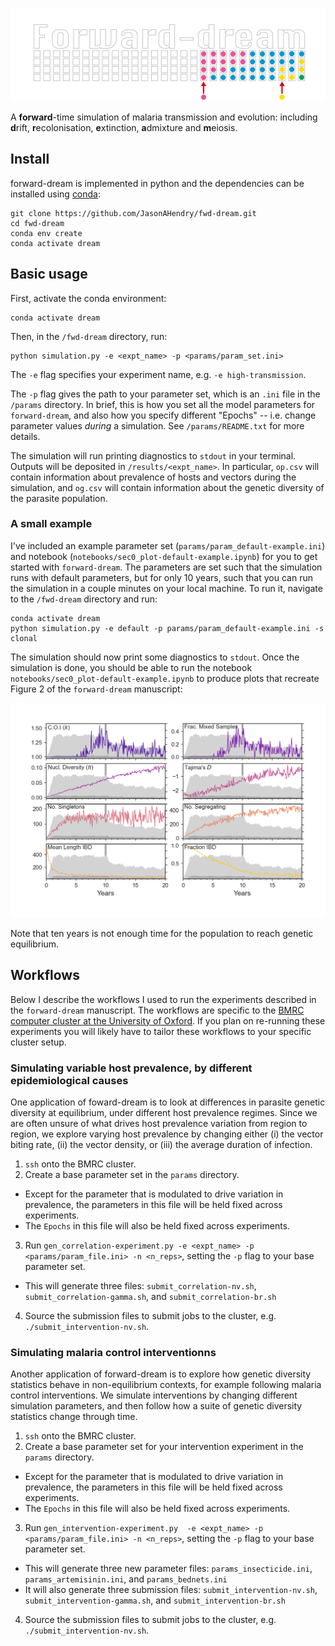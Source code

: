 <p align="center"><img src="images/logo.png" alt="delve"></p>

A **forward**-time simulation of malaria transmission and evolution: including **d**rift, **r**ecolonisation, **e**xtinction, **a**dmixture and **m**eiosis.

## Install
forward-dream is implemented in python and the dependencies can be installed using [conda](https://docs.conda.io/en/latest/):

```
git clone https://github.com/JasonAHendry/fwd-dream.git
cd fwd-dream
conda env create
conda activate dream
```

## Basic usage

First, activate the conda environment:

```
conda activate dream
```

Then, in the `/fwd-dream` directory, run:

```
python simulation.py -e <expt_name> -p <params/param_set.ini>
```

The `-e` flag specifies your experiment name, e.g. `-e high-transmission`.

The `-p` flag gives the path to your parameter set, which is an `.ini` file in the `/params` directory. In brief, this is how you set all the model parameters for `forward-dream`, and also how you specify different "Epochs" -- i.e. change parameter values *during* a simulation. See `/params/README.txt` for more details.

The simulation will run printing diagnostics to `stdout` in your terminal. Outputs will be deposited in `/results/<expt_name>`. In particular, `op.csv` will contain information about prevalence of hosts and vectors during the simulation, and `og.csv` will contain information about the genetic diversity of the parasite population.

### A small example

I've included an example parameter set (`params/param_default-example.ini`) and notebook (`notebooks/sec0_plot-default-example.ipynb`) for you to get started with `forward-dream`. The parameters are set such that the simulation runs with default parameters, but for only 10 years, such that you can run the simulation in a couple minutes on your local machine. To run it, navigate to the `/fwd-dream` directory and run:

```
conda activate dream
python simulation.py -e default -p params/param_default-example.ini -s clonal
```

The simulation should now print some diagnostics to `stdout`. Once the simulation is done, you should be able to run the notebook `notebooks/sec0_plot-default-example.ipynb` to produce plots that recreate Figure 2 of the `forward-dream` manuscript:

![fig-genetics](figs/sec0_default-genetics.png)

Note that ten years is not enough time for the population to reach genetic equilibrium. 


## Workflows

Below I describe the workflows I used to run the experiments described in the `forward-dream` manuscript. The workflows are specific to the [BMRC computer cluster at the University of Oxford](https://www.medsci.ox.ac.uk/divisional-services/support-services-1/bmrc/cluster-login). If you plan on re-running these experiments you will likely have to tailor these workflows to your specific cluster setup.

### Simulating variable host prevalence, by different epidemiological causes
One application of foward-dream is to look at differences in parasite genetic diversity at equilibrium, under different host prevalence regimes. Since we are often unsure of what drives host prevalence variation from region to region, we explore varying host prevalence by changing either (i) the vector biting rate, (ii) the vector density, or (iii) the average duration of infection. 

1. `ssh` onto the BMRC cluster.
2. Create a base parameter set in the `params` directory.
- Except for the parameter that is modulated to drive variation in prevalence, the parameters in this file will be held fixed across experiments.
- The `Epochs` in this file will also be held fixed across experiments.
3. Run `gen_correlation-experiment.py -e <expt_name> -p <params/param_file.ini> -n <n_reps>`, setting the `-p` flag to your base parameter set.
- This will generate three files: `submit_correlation-nv.sh`, `submit_correlation-gamma.sh`, and `submit_correlation-br.sh`
4. Source the submission files to submit jobs to the cluster, e.g. `./submit_intervention-nv.sh`.

 
### Simulating malaria control interventionns
Another application of forward-dream is to explore how genetic diversity statistics behave in non-equilibrium contexts, for example following malaria control interventions. We simulate interventions by changing different simulation parameters, and then follow how a suite of genetic diversity statistics change through time.

1. `ssh` onto the BMRC cluster.
2. Create a base parameter set for your intervention experiment in the `params` directory.
- Except for the parameter that is modulated to drive variation in prevalence, the parameters in this file will be held fixed across experiments.
- The `Epochs` in this file will also be held fixed across experiments.
3. Run `gen_intervention-experiment.py  -e <expt_name> -p <params/param_file.ini> -n <n_reps>`, setting the `-p` flag to your base parameter set.
- This will generate three new parameter files: `params_insecticide.ini`, `params_artemisinin.ini`, and `params_bednets.ini`
- It will also generate three submission files: `submit_intervention-nv.sh`, `submit_intervention-gamma.sh`, and `submit_intervention-br.sh` 
4. Source the submission files to submit jobs to the cluster, e.g. `./submit_intervention-nv.sh`.

